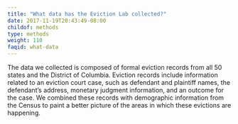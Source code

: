 ```yaml
---
title: "What data has the Eviction Lab collected?"
date: 2017-11-19T20:43:49-08:00
childof: methods
type: methods
weight: 110
faqid: what-data
---
```

The data we collected is composed of formal eviction records from all 50 states and the District of Columbia. Eviction records include information related to an eviction court case, such as defendant and plaintiff names, the defendant’s address, monetary judgment information, and an outcome for the case. We combined these records with demographic information from the Census to paint a better picture of the areas in which these evictions are happening.
